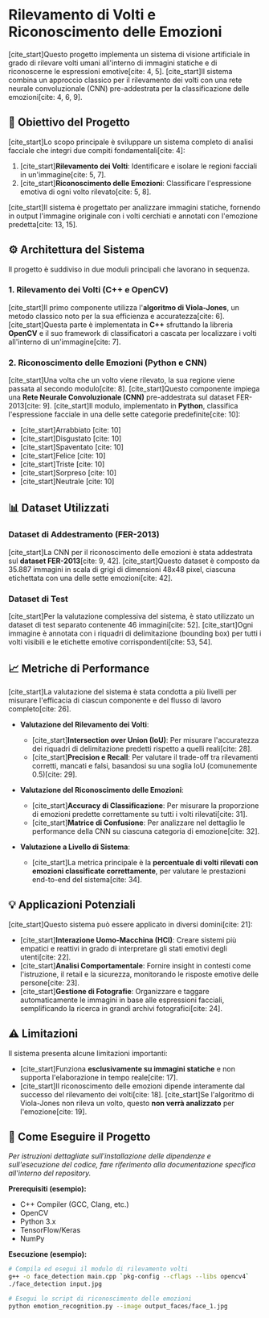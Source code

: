 # Rilevamento di Volti e Riconoscimento delle Emozioni

[cite_start]Questo progetto implementa un sistema di visione artificiale in grado di rilevare volti umani all'interno di immagini statiche e di riconoscerne le espressioni emotive[cite: 4, 5]. [cite_start]Il sistema combina un approccio classico per il rilevamento dei volti con una rete neurale convoluzionale (CNN) pre-addestrata per la classificazione delle emozioni[cite: 4, 6, 9].

## 🎯 Obiettivo del Progetto

[cite_start]Lo scopo principale è sviluppare un sistema completo di analisi facciale che integri due compiti fondamentali[cite: 4]:
1.  [cite_start]**Rilevamento dei Volti**: Identificare e isolare le regioni facciali in un'immagine[cite: 5, 7].
2.  [cite_start]**Riconoscimento delle Emozioni**: Classificare l'espressione emotiva di ogni volto rilevato[cite: 5, 8].

[cite_start]Il sistema è progettato per analizzare immagini statiche, fornendo in output l'immagine originale con i volti cerchiati e annotati con l'emozione predetta[cite: 13, 15].

## ⚙️ Architettura del Sistema

Il progetto è suddiviso in due moduli principali che lavorano in sequenza.

### 1. Rilevamento dei Volti (C++ e OpenCV)

[cite_start]Il primo componente utilizza l'**algoritmo di Viola-Jones**, un metodo classico noto per la sua efficienza e accuratezza[cite: 6]. [cite_start]Questa parte è implementata in **C++** sfruttando la libreria **OpenCV** e il suo framework di classificatori a cascata per localizzare i volti all'interno di un'immagine[cite: 7].

### 2. Riconoscimento delle Emozioni (Python e CNN)

[cite_start]Una volta che un volto viene rilevato, la sua regione viene passata al secondo modulo[cite: 8]. [cite_start]Questo componente impiega una **Rete Neurale Convoluzionale (CNN)** pre-addestrata sul dataset FER-2013[cite: 9]. [cite_start]Il modulo, implementato in **Python**, classifica l'espressione facciale in una delle sette categorie predefinite[cite: 10]:
* [cite_start]Arrabbiato [cite: 10]
* [cite_start]Disgustato [cite: 10]
* [cite_start]Spaventato [cite: 10]
* [cite_start]Felice [cite: 10]
* [cite_start]Triste [cite: 10]
* [cite_start]Sorpreso [cite: 10]
* [cite_start]Neutrale [cite: 10]

## 📊 Dataset Utilizzati

### Dataset di Addestramento (FER-2013)

[cite_start]La CNN per il riconoscimento delle emozioni è stata addestrata sul **dataset FER-2013**[cite: 9, 42]. [cite_start]Questo dataset è composto da 35.887 immagini in scala di grigi di dimensioni 48x48 pixel, ciascuna etichettata con una delle sette emozioni[cite: 42].

### Dataset di Test

[cite_start]Per la valutazione complessiva del sistema, è stato utilizzato un dataset di test separato contenente 46 immagini[cite: 52]. [cite_start]Ogni immagine è annotata con i riquadri di delimitazione (bounding box) per tutti i volti visibili e le etichette emotive corrispondenti[cite: 53, 54].

## 📈 Metriche di Performance

[cite_start]La valutazione del sistema è stata condotta a più livelli per misurare l'efficacia di ciascun componente e del flusso di lavoro completo[cite: 26].

* **Valutazione del Rilevamento dei Volti**:
    * [cite_start]**Intersection over Union (IoU)**: Per misurare l'accuratezza dei riquadri di delimitazione predetti rispetto a quelli reali[cite: 28].
    * [cite_start]**Precision e Recall**: Per valutare il trade-off tra rilevamenti corretti, mancati e falsi, basandosi su una soglia IoU (comunemente 0.5)[cite: 29].

* **Valutazione del Riconoscimento delle Emozioni**:
    * [cite_start]**Accuracy di Classificazione**: Per misurare la proporzione di emozioni predette correttamente su tutti i volti rilevati[cite: 31].
    * [cite_start]**Matrice di Confusione**: Per analizzare nel dettaglio le performance della CNN su ciascuna categoria di emozione[cite: 32].

* **Valutazione a Livello di Sistema**:
    * [cite_start]La metrica principale è la **percentuale di volti rilevati con emozioni classificate correttamente**, per valutare le prestazioni end-to-end del sistema[cite: 34].

## 💡 Applicazioni Potenziali

[cite_start]Questo sistema può essere applicato in diversi domini[cite: 21]:
* [cite_start]**Interazione Uomo-Macchina (HCI)**: Creare sistemi più empatici e reattivi in grado di interpretare gli stati emotivi degli utenti[cite: 22].
* [cite_start]**Analisi Comportamentale**: Fornire insight in contesti come l'istruzione, il retail e la sicurezza, monitorando le risposte emotive delle persone[cite: 23].
* [cite_start]**Gestione di Fotografie**: Organizzare e taggare automaticamente le immagini in base alle espressioni facciali, semplificando la ricerca in grandi archivi fotografici[cite: 24].

## ⚠️ Limitazioni

Il sistema presenta alcune limitazioni importanti:
* [cite_start]Funziona **esclusivamente su immagini statiche** e non supporta l'elaborazione in tempo reale[cite: 17].
* [cite_start]Il riconoscimento delle emozioni dipende interamente dal successo del rilevamento dei volti[cite: 18]. [cite_start]Se l'algoritmo di Viola-Jones non rileva un volto, questo **non verrà analizzato** per l'emozione[cite: 19].

## 🚀 Come Eseguire il Progetto

*Per istruzioni dettagliate sull'installazione delle dipendenze e sull'esecuzione del codice, fare riferimento alla documentazione specifica all'interno del repository.*

**Prerequisiti (esempio):**
* C++ Compiler (GCC, Clang, etc.)
* OpenCV
* Python 3.x
* TensorFlow/Keras
* NumPy

**Esecuzione (esempio):**
```bash
# Compila ed esegui il modulo di rilevamento volti
g++ -o face_detection main.cpp `pkg-config --cflags --libs opencv4`
./face_detection input.jpg

# Esegui lo script di riconoscimento delle emozioni
python emotion_recognition.py --image output_faces/face_1.jpg
